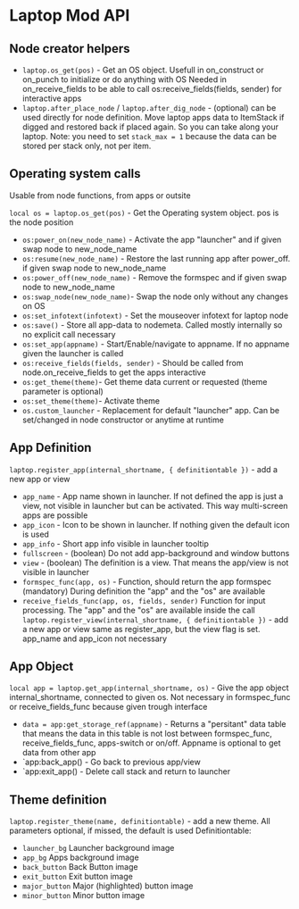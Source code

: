 # Laptop Mod API

## Node creator helpers
- `laptop.os_get(pos)` - Get an OS object. Usefull in on_construct or on_punch to initialize or do anything with OS
  Needed in on_receive_fields to be able to call os:receive_fields(fields, sender) for interactive apps
- `laptop.after_place_node` / `laptop.after_dig_node` - (optional) can be used directly for node definition. Move laptop apps data to ItemStack if digged and restored back if placed again. So you can take along your laptop. Note: you need to set `stack_max = 1` because the data can be stored per stack only, not per item.


## Operating system calls
Usable from node functions, from apps or outsite

`local os = laptop.os_get(pos)` - Get the Operating system object. pos is the node position

- `os:power_on(new_node_name)` - Activate the app "launcher" and if given swap node to new_node_name
- `os:resume(new_node_name)` - Restore the last running app after power_off. if given swap node to new_node_name
- `os:power_off(new_node_name)` - Remove the formspec and if given swap node to new_node_name
- `os:swap_node(new_node_name)`- Swap the node only without any changes on OS
- `os:set_infotext(infotext)` - Set the mouseover infotext for laptop node
- `os:save()` - Store all app-data to nodemeta. Called mostly internally so no explicit call necessary
- `os:set_app(appname)` - Start/Enable/navigate to appname. If no appname given the launcher is called
- `os:receive_fields(fields, sender)` - Should be called from node.on_receive_fields to get the apps interactive
- `os:get_theme(theme)`- Get theme data current or requested (theme parameter is optional)
- `os:set_theme(theme)`- Activate theme
- `os.custom_launcher` - Replacement for default "launcher" app. Can be set/changed in node constructor or anytime at runtime


## App Definition
`laptop.register_app(internal_shortname, { definitiontable })` - add a new app or view
- `app_name` - App name shown in launcher. If not defined the app is just a view, not visible in launcher but can be activated. This way multi-screen apps are possible
- `app_icon` - Icon to be shown in launcher. If nothing given the default icon is used
- `app_info` - Short app info visible in launcher tooltip
- `fullscreen` - (boolean) Do not add app-background and window buttons
- `view` - (boolean) The definition is a view. That means the app/view is not visible in launcher
- `formspec_func(app, os)` - Function, should return the app formspec (mandatory) During definition the "app" and the "os" are available
- `receive_fields_func(app, os, fields, sender)` Function for input processing. The "app" and the "os" are available inside the call
`laptop.register_view(internal_shortname, { definitiontable })` - add a new app or view
same as register_app, but the view flag is set. app_name and app_icon not necessary

## App Object
`local app = laptop.get_app(internal_shortname, os)` - Give the app object internal_shortname, connected to given os. Not necessary in formspec_func or receive_fields_func because given trough interface
- `data = app:get_storage_ref(appname)` - Returns a "persitant" data table that means the data in this table is not lost between formspec_func, receive_fields_func, apps-switch or on/off. Appname is optional to get data from other app
- `app:back_app() - Go back to previous app/view
- `app:exit_app() - Delete call stack and return to launcher

## Theme definition
`laptop.register_theme(name, definitiontable)` - add a new theme. All parameters optional, if missed, the default is used
Definitiontable:
- `launcher_bg` Launcher background image
- `app_bg` Apps background image
- `back_button` Back Button image
- `exit_button` Exit button image
- `major_button` Major (highlighted) button image
- `minor_button` Minor button image
